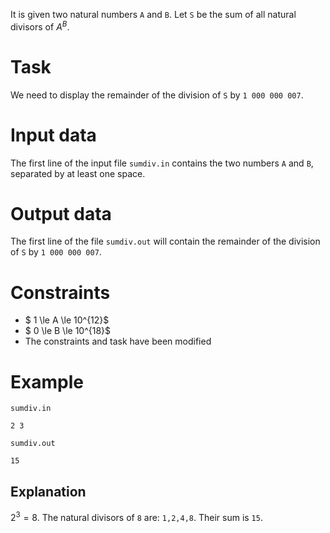 It is given two natural numbers `A` and `B`. Let `S` be the sum of all natural divisors of $A^B$.

# Task
We need to display the remainder of the division of `S` by `1 000 000 007`.

# Input data
The first line of the input file `sumdiv.in` contains the two numbers `A` and `B`, separated by at least one space.

# Output data
The first line of the file `sumdiv.out` will contain the remainder of the division of `S` by `1 000 000 007`.

# Constraints
* $ 1 \\le A \\le 10^{12}$
* $ 0 \\le B \\le 10^{18}$
* The constraints and task have been modified

# Example

`sumdiv.in`
```
2 3
```

`sumdiv.out`
```
15
```

Explanation
---
$2^3 = 8$.
The natural divisors of `8` are: `1,2,4,8`. Their sum is `15`.